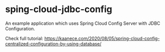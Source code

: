 # sping-cloud-jdbc-config
 An example application which uses Spring Cloud Config Server with JDBC Configuration.
 
 Check full tutorial: https://kaanece.com/2020/08/05/spring-cloud-config-centralized-configuration-by-using-database/
